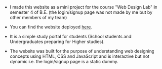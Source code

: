 * I made this website as a mini project for the course "Web Design Lab" in semester 4 of B.E. (the login/signup page was not made by me but by other members of my team)

* You can find the website deployed <a href="https://sabooks.netlify.app/">here</a>.

* It is a simple study portal for students (School students and Undergraduates preparing for Higher studies).

* The website was built for the purpose of understanding web designing concepts using HTML, CSS and JavaScript and is interactive but not dynamic i.e. the login/signup page is a static dummy.
